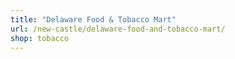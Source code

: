 ```yaml
---
title: "Delaware Food & Tobacco Mart"
url: /new-castle/delaware-food-and-tobacco-mart/
shop: tobacco
---
```

